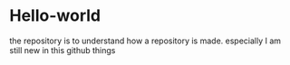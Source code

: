 # Hello-world
the repository is to understand how a repository is made.
especially I am still new in this github things
